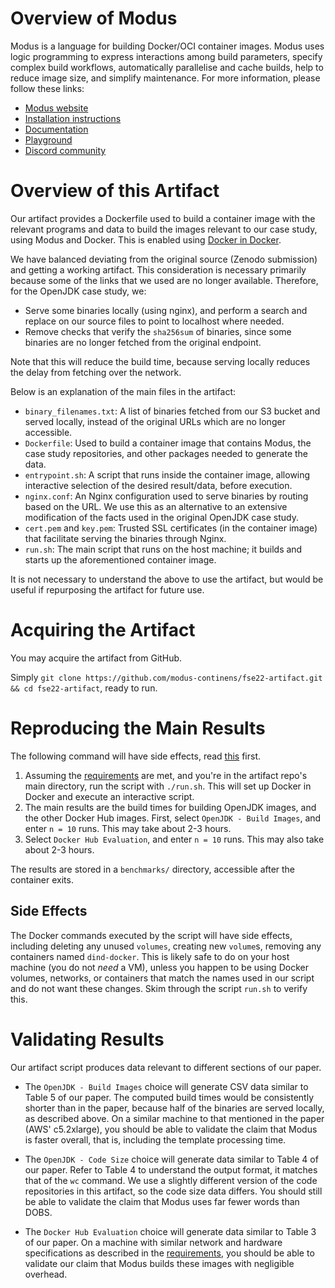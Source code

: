 # Overview of Modus

Modus is a language for building Docker/OCI container images. Modus uses logic programming to express interactions among build parameters, specify complex build workflows, automatically parallelise and cache builds, help to reduce image size, and simplify maintenance. For more information, please follow these links:

- [Modus website](https://modus-continens.com)
- [Installation instructions](https://modus-continens.com/get.html)
- [Documentation](https://docs.modus-continens.com)
- [Playground](https://play.modus-continens.com)
- [Discord community](https://discord.gg/bXxwfVE9Kj)

# Overview of this Artifact

Our artifact provides a Dockerfile used to build a container image with the relevant programs and data to build the images relevant to our case study, using Modus and Docker.
This is enabled using [Docker in Docker](https://hub.docker.com/_/docker).

We have balanced deviating from the original source (Zenodo submission) and getting a working artifact. 
This consideration is necessary primarily because some of the links that we used are no longer available.
Therefore, for the OpenJDK case study, we:
- Serve some binaries locally (using nginx), and perform a search and replace on our source files to point to localhost where needed.
- Remove checks that verify the `sha256sum` of binaries, since some binaries are no longer fetched from the original endpoint.

Note that this will reduce the build time, because serving locally reduces the delay from fetching over the network.

Below is an explanation of the main files in the artifact:
- `binary_filenames.txt`: A list of binaries fetched from our S3 bucket and served locally, instead of the original URLs which are no longer accessible.
- `Dockerfile`: Used to build a container image that contains Modus, the case study repositories, and other packages needed to generate the data.
- `entrypoint.sh`: A script that runs inside the container image, allowing interactive selection of the desired result/data, before execution.
- `nginx.conf`: An Nginx configuration used to serve binaries by routing based on the URL. We use this as an alternative to an extensive modification of the facts used in the original OpenJDK case study.
- `cert.pem` and `key.pem`: Trusted SSL certificates (in the container image) that facilitate serving the binaries through Nginx.
- `run.sh`: The main script that runs on the host machine; it builds and starts up the aforementioned container image.

It is not necessary to understand the above to use the artifact, but would be useful if repurposing the artifact for future use.

# Acquiring the Artifact

You may acquire the artifact from GitHub. 

Simply `git clone https://github.com/modus-continens/fse22-artifact.git && cd fse22-artifact`, ready to run.

# Reproducing the Main Results

The following command will have side effects, read [this](#side-effects) first.

1. Assuming the [requirements](./REQUIREMENTS) are met, and you're in the artifact repo's main directory, run the script with `./run.sh`.
This will set up Docker in Docker and execute an interactive script.
2. The main results are the build times for building OpenJDK images, and the other Docker Hub images.
First, select `OpenJDK - Build Images`, and enter `n = 10` runs. This may take about 2-3 hours.
3. Select `Docker Hub Evaluation`, and enter `n = 10` runs. This may also take about 2-3 hours.

The results are stored in a `benchmarks/` directory, accessible after the container exits.

## Side Effects

The Docker commands executed by the script will have side effects, including deleting any unused `volumes`, creating new `volume`s, removing any containers named `dind-docker`. 
This is likely safe to do on your host machine (you do not *need* a VM), unless you happen to be using Docker volumes, networks, or containers that match the names used in our script and do not want these changes.
Skim through the script `run.sh` to verify this.

# Validating Results

Our artifact script produces data relevant to different sections of our paper.

- The `OpenJDK - Build Images` choice will generate CSV data similar to Table 5 of our paper.
The computed build times would be consistently shorter than in the paper, because half of the binaries are served locally, as described above.
On a similar machine to that mentioned in the paper (AWS' c5.2xlarge), you should be able to validate the claim that Modus is faster overall, that is, including the template processing time.

- The `OpenJDK - Code Size` choice will generate data similar to Table 4 of our paper.
Refer to Table 4 to understand the output format, it matches that of the `wc` command.
We use a slightly different version of the code repositories in this artifact, so the code size data differs.
You should still be able to validate the claim that Modus uses far fewer words than DOBS.

- The `Docker Hub Evaluation` choice will generate data similar to Table 3 of our paper.
On a machine with similar network and hardware specifications as described in the [requirements](./REQUIREMENTS), you should be able to validate our claim that Modus builds these images with negligible overhead.
